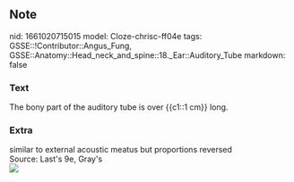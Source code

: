 ## Note
nid: 1661020715015
model: Cloze-chrisc-ff04e
tags: GSSE::!Contributor::Angus_Fung, GSSE::Anatomy::Head_neck_and_spine::18._Ear::Auditory_Tube
markdown: false

### Text
The bony part of the auditory tube is over {{c1::1 cm}} long.

### Extra
<div>
  <div>
    similar to external acoustic meatus but proportions reversed
  </div>
</div>
<div>
  Source: Last's 9e, Gray's
</div>
<div><img src=
"paste-92db769ce92747bed202efff4a2e350281d6dfc2.jpg"></div>
